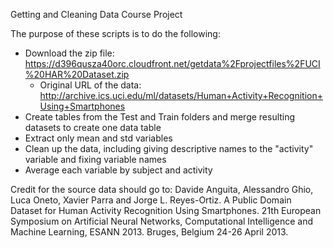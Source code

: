 Getting and Cleaning Data Course Project

The purpose of these scripts is to do the following:

- Download the zip file: https://d396qusza40orc.cloudfront.net/getdata%2Fprojectfiles%2FUCI%20HAR%20Dataset.zip
	- Original URL of the data: http://archive.ics.uci.edu/ml/datasets/Human+Activity+Recognition+Using+Smartphones
- Create tables from the Test and Train folders and merge resulting datasets to create one data table
- Extract only mean and std variables
- Clean up the data, including giving descriptive names to the "activity" variable and fixing variable names
- Average each variable by subject and activity

Credit for the source data should go to:
Davide Anguita, Alessandro Ghio, Luca Oneto, Xavier Parra and Jorge L. Reyes-Ortiz. A Public Domain Dataset for Human Activity 
Recognition Using Smartphones. 21th European Symposium on Artificial Neural Networks, Computational Intelligence and Machine Learning, 
ESANN 2013. Bruges, Belgium 24-26 April 2013.
